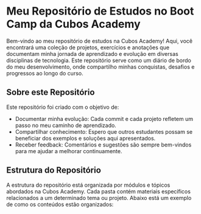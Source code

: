 # Meu Repositório de Estudos no Boot Camp da Cubos Academy

Bem-vindo ao meu repositório de estudos na Cubos Academy! Aqui, você encontrará uma coleção de projetos, exercícios e anotações que documentam minha jornada de aprendizado e evolução em diversas disciplinas de tecnologia. Este repositório serve como um diário de bordo do meu desenvolvimento, onde compartilho minhas conquistas, desafios e progressos ao longo do curso.

## Sobre este Repositório
Este repositório foi criado com o objetivo de:

- Documentar minha evolução: Cada commit e cada projeto refletem um passo no meu caminho de aprendizado.
- Compartilhar conhecimento: Espero que outros estudantes possam se beneficiar dos exemplos e soluções aqui apresentados.
- Receber feedback: Comentários e sugestões são sempre bem-vindos para me ajudar a melhorar continuamente.

## Estrutura do Repositório

A estrutura do repositório está organizada por módulos e tópicos abordados na Cubos Academy. Cada pasta contém materiais específicos relacionados a um determinado tema ou projeto. Abaixo está um exemplo de como os conteúdos estão organizados:




